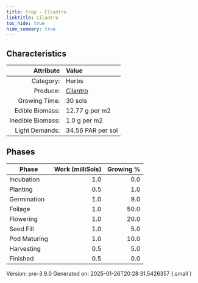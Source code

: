 ```yaml
---
title: Crop - Cilantro
linkTitle: Cilantro
toc_hide: true
hide_summary: true
---
```


## Characteristics

| Attribute      | Value |
|--------:|:------|
|Category:|Herbs|
|Produce:|[Cilantro](/docs/definitions/resource/cilantro)|
|Growing Time:|30 sols|
|Edible Biomass:|12.77 g per m2|
|Inedible Biomass:|1.0 g per m2|
|Light Demands:|34.56 PAR per sol|

## Phases

| Phase           | Work (milliSols) | Growing % |
|-----------|------:|--------:|
|Incubation|1.0|0.0|
|Planting|0.5|1.0|
|Germination|1.0|9.0|
|Foilage|1.0|50.0|
|Flowering|1.0|20.0|
|Seed Fill|1.0|5.0|
|Pod Maturing|1.0|10.0|
|Harvesting|0.5|5.0|
|Finished|0.5|0.0|

Version: pre-3.9.0 Generated on: 2025-01-26T20:28:31.5426357
{.small }